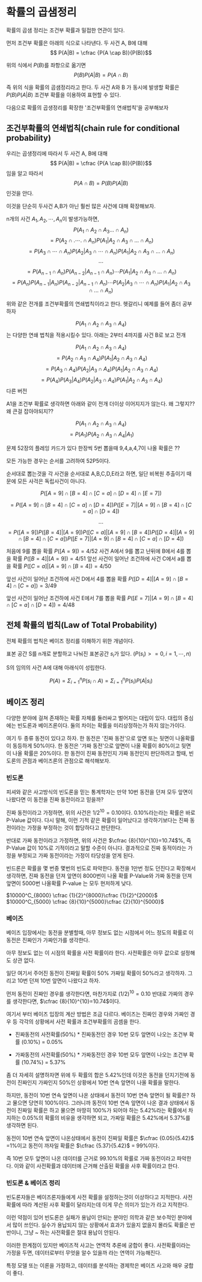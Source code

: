 # 확률의 곱샘정리

확률의 곱샘 정리는 조건부 확률과 밀접한 연관이 있다. 

먼저 조건부 확률은 아래의 식으로 나타낸다. 
두 사건 A, B에 대해 
$$ P(A|B) = \cfrac {P(A \cap B)}{P(B)}$$

위의 식에서 $P(B)$를 좌항으로 옮기면 
$$ P(B)P(A|B) = P(A \cap B)$$

즉 위의 식을 확률의 곱샘정리라고 한다.  두 사건 A와 B 가 동시에 발생할 확률은 $P(B)P(A|B)$ 조건부 확률을 이용하여 표현할 수 있다. 

다음으로 확률의 곱생정리를 확장한 '조건부확률의 연쇄법칙'을 공부해보자 

## 조건부확률의 연쇄법칙(chain rule for conditional probability)

우리는 곱생정리에 따라서 두 사건 A, B에 대해 
$$ P(A|B) = \cfrac {P(A \cap B)}{P(B)}$$임을 알고 
따라서 $$ P(A \cap B) =  P(B) P(A|B)$$ 인것을 안다.

이것을 단순히 두사건 A,B가 아닌 훨씬 많은 사건에 대해 확장해보자.

n개의 사건 $A_1, A_2, \cdots, A_n$이 발생가능하면,
$$P(A_1 \cap A_2 \cap A_3 ... \cap A_n)$$ 
$$= P(A_2 \cap .\cdots. \cap A_n)P(A_1|A_2 \cap A_3 \cap ... \cap A_n)
$$
$$= P(A_3 \cap \cdots \cap A_n)P(A_2|A_3 \cap \cdots \cap A_n)
P(A_1|A_2 \cap A_3 \cap ... \cap A_n)
$$
$$
\cdots
$$
$$= P(A_{n-1} \cap A_{n}) P(A_{n-2}|A_{n-1} \cap A_{n}) \cdots P(A_1|A_2 \cap A_3 \cap ... \cap A_n)
$$
$$= P(A_{n}) P(A_{n-1}|A_n)P(A_{n-2}|A_{n-1} \cap A_{n}) \cdots P(A_2|A_3 \cap \cdots \cap A_n)P(A_1|A_2 \cap A_3 \cap ... \cap A_n)
$$

위와 같은 전개를 조건부확률의 연쇄법칙이라고 한다. 헷갈리니 예제를 들어 좀더 공부하자


$$P(A_1 \cap A_2 \cap A_3 \cap A_4)$$ 
는 다양한 연쇄 법칙을 적용시킬수 있다. 
아래는 2부터 4까지를 사건 B로 보고 전개

$$P(A_1 \cap A_2 \cap A_3 \cap A_4)$$ 
$$ = P(A_2 \cap A_3 \cap A_4) P(A_1 | A_2 \cap A_3 \cap A_4)$$
$$ = P(A_3 \cap A_4)P(A_2 | A_3 \cap A_4) P(A_1 | A_2 \cap A_3 \cap A_4)$$
$$ = P(A_4)P(A_3| A_4)P(A_2 | A_3 \cap A_4) P(A_1 | A_2 \cap A_3 \cap A_4)$$
다른 버전

A1을 조건부 확률로 생각하면 아래와 같이 전개 
더이상 이어지지가 않는다. 왜 그렇지?? 왜 큰걸 잡아야되지??

$$P(A_1 \cap A_2 \cap A_3 \cap A_4)$$ 
$$ = P(A_1)P(A_2 \cap A_3 \cap A_4 | A_1) 
$$


문제 52장의 플레잉 카드가 있다
한장씩 5번 뽑을때  9,4,a,4,7이 나올 확률은 ??

모든 가능한 경우는 순서를 고려하여 52P5이다. 

순서대로 뽑는것을 각 사건을 순서대로 A,B,C,D,E라고 하면, 일단 비복원 추출이기 때문에 모든 사걱은 독립사건이 아니다. 

$$
P( [A=9] \cap [B=4] \cap [C=a] \cap [D=4] \cap [E=7] )
$$

$$
= P( [A=9] \cap [B=4] \cap [C=a] \cap [D=4] )P([E=7]| [A=9] \cap [B=4] \cap [C=a] \cap [D=4]) 
$$

$$\cdots$$
$$=P( [A=9])P([B=4]| [A=9]) P([C=a]| [A=9] \cap [B=4]) P([D=4]| [A=9] \cap [B=4] \cap [C=a]) P([E=7]| [A=9] \cap [B=4] \cap [C=a] \cap [D=4]) 
$$


처음에 9를 뽑을 확률 $P( [A=9])  = 4/ 52$ 
사건 A에서 9를 뽑고 난뒤에 B에서 4를 뽑을 확률 $P([B=4]| [A=9]) = 4/ 51$ 
앞선 사건이 일어난 조건하에 사건 C에서 a를 뽑을 확률 
$P([C=a]| [A=9] \cap [B=4]) = 4 / 50$

앞선 사건이 일어난 조건하에 사건 D에서 4를 뽑을 확률 
$P([D=4]| [A=9] \cap [B=4] \cap [C=a]) = 3/ 49$

앞선 사건이 일어난 조건하에 사건 E에서 7를 뽑을 확률 
$P([E=7]| [A=9] \cap [B=4] \cap [C=a] \cap [D=4]) = 4/48$

## 전체 확률의 법칙(Law of Total Probability)

전체 확률의 법칙은 베이즈 정리를 이해하기 위한 개념이다. 

표본 공간 S를 n개로 분할하고 나눠진 표본공간 $s_i$가 있다. ($P(s_i) >= 0, i =1, \cdots ,n$)

S의 임의의 사건 A에 대해 아래식이 성립한다.

$$P(A) = \Sigma_{i =1}^{n}P(s_i \cap A) = \Sigma_{i =1}^{n} P(s_i)
{P(A |s_i)}{} $$

## 베이즈 정리

다양한 분야에 걸쳐 존재하는 확률 자체를 둘러싸고 벌어지는 대립이 있다. 
대립의 중심에는 빈도론과 베이즈론이다. 둘의 차이는 확률을 미리상정하는가 하지 않는가이다. 

여기 두 종류 동전이 있다고 하자. 한 동전은 '진짜 동전'으로 앞면 또는 뒷면이 나올확률이 동등하게 50%이다. 한 동전은 '가짜 동전'으로 앞면이 나올 확률이 80%이고 뒷면이 나올 확률은 20%이다. 한 동전이 진짜 동전인지 가짜 동전인지 판단하려고 할때, 빈도론의 관점과 베이즈론의 관점으로 해석해보자.

### 빈도론 

피셔와 같은 사고방식의 빈도론을 믿는 통계학자는 만약 10번 동전을 던져 모두 앞면이 나왔다면 이 동전을 진짜 동전이라고 믿을까?

진짜 동전이라고 가정하면, 위의 사건은 $1/2^{10}=0.10%$이다.
$0.10$%라는라는 확률은 바로 P-Value 값이다. 다시 말해, 이런 기적 같은 확률이 일어났다고 생각하기보다는 진짜 동전이라는 가정을 부정하는 것이 합당하다고 판단한다. 

반대로 가짜 동전이라고 가정하면, 위의 사건은 $\cfrac {8}{10}^{10}=10.74$%, 즉  P-Value 값이 10%로 기적이라고 말할 수준이 아니다. 
결과적으로 진짜 동적이라는 가정을 부정되고 가짜 동전이라는 가정이 타당성을 얻게 된다.

빈드론은 확률을 몇 번중 몇번의 빈도로 파악한다. 동전을 1만번 정도 던진다고 확장해서 생각하면, 진짜 동전을 던져 앞면이 8000번이 나올 확률 P-Value와 가짜 동전을 던져 앞면이 5000번 나올확률  P-value 는 모두 현저하게 낮다. 

$10000^C_{8000} \cfrac {1}{2}^{8000}\cfrac {1}{2}^{2000}$
$10000^C_{5000} \cfrac {8}{10}^{5000}\cfrac {2}{10}^{5000}$

### 베이즈

베이즈 입장에서는 동전을 분별할때, 아무 정보도 없는 시점에서 어느 정도의 확률로 이 동전은 진짜인가 가짜인가를 생각한다. 

아무 정보도 없는 이 시점의 확률을 사전 확률이라 한다. 사전확률은 아무 값으로 설정해도 상관 없다. 

일단 여기서 주어진 동전이 진짜일 확률이 50% 가짜일 확률이 50%라고 생각하자. 그리고 10번 던져 10번 앞면이 나왔다고 하자. 

먼저 동전이 진짜인 경우를 생각한다면, 마찬가지로 $(1/2)^{10}=0.10%$
반대로 가짜의 경우를 생각한다면, $\cfrac {8}{10}^{10}=10.74$이다. 

여기서 부터 베이즈 입장의 계산 방법은 조금 다르다. 
베이즈는 진짜인 경우와 가짜인 경우 등 각각의 상황에서 사전 확률과 조건부확률의 곰셈을 한다. 

* 진짜동전의 사전확률(50%) * 진짜동전인 경우 10번 모두 앞면이 나오는 조건부 확률 (0.10%) = 0.05%

* 가짜동전의 사전확률(50%) * 가짜동전인 경우 10번 모두 앞면이 나오는 조건부 확률 (10.74%) = 5.37%

좀 더 자세히 설명하자면 위에 두 확률의 합은 5.42%인데 이것은 동전을 던지기전에 동전이 진짜인지 가짜인지 50%인 상황에서 10번 연속 앞면이 나올 확률을 말한다. 

하지만, 동전이 10번 연속 앞면이 나온 상태에서 동전이 10번 연속 앞면이 될 확률은? 하고 물으면 당연히 100%이다. 그러니까 동전이 10번 연속 앞면이 나온 결과 상태에서 동전이 진짜일 확률은 하고 물으면 마땅히 100%가 되어야 하는 5.42%라는 확률에서 차지하는 0.05%의 확률의 비유을 생각하면 되고, 가짜일 확률은 5.42%에서 5.37%를 생각하면 된다. 

동전이 10번 연속 앞면이 나온상태에서 동전이 진짜일 확률은 $\cfrac {0.05}{5.42}$ =1%이고 동전이 까자일 확률은 $\cfrac {5.37}{5.42}$ = 99%이다.

즉 10번 모두 앞면이 나온 데이터를 근거로 99.10%의 확률로 가짜 동전이라고 파악한다. 이와 같이 사전확률과 데이터에 근거해 산출된 확률을 사후 확률이라고 한다.

### 빈도론 & 베이즈 정리

빈도론자들은 베이즈론자들에게 사전 확률을 설정하는것이 이상하다고 지적한다. 사전 확률에 따라 계산된 사후 확률이 달라지는데 이게 무슨 의미가 있는가 라고 지적한다. 

이런 약점이 있어 빈도론은 실패가 용납이 안되는 분야인 의학과 같은 보수적인 분야에서 많이 쓰인다. 실수가 용납되지 않는 상황에서 효과가 있을지 없을지 몰라도 확률은 반반이니, 그냥 ~ 하는 사전확률은 절대 용납이 안된다.

이러한 한계점이 있지만 베이즈적 사고는 연역적 추론에 궁합이 좋다. 사전확률이라는 가정을 두면, 데이터로부터 무엇을 알수 있을까 라는 연역이 가능해진다. 

특정 모델 또는 이론을 가정하고, 데이터를 분석하는 경제학은 베이즈 사고와 매우 궁합이 좋다.  


























<!--stackedit_data:
eyJoaXN0b3J5IjpbLTkwNjcwMzgxXX0=
-->